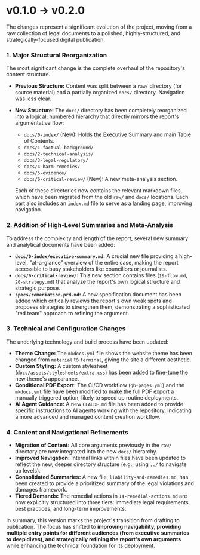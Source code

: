 # v0.1.0 -> v0.2.0

The changes represent a significant evolution of the project, moving from a raw collection of legal documents to a polished, highly-structured, and strategically-focused digital publication.

### 1. Major Structural Reorganization

The most significant change is the complete overhaul of the repository's content structure.

*   **Previous Structure:** Content was split between a `raw/` directory (for source material) and a partially organized `docs/` directory. Navigation was less clear.
*   **New Structure:** The `docs/` directory has been completely reorganized into a logical, numbered hierarchy that directly mirrors the report's argumentative flow:
    *   `docs/0-index/` (New): Holds the Executive Summary and main Table of Contents.
    *   `docs/1-factual-background/`
    *   `docs/2-technical-analysis/`
    *   `docs/3-legal-regulatory/`
    *   `docs/4-harm-remedies/`
    *   `docs/5-evidence/`
    *   `docs/6-critical-review/` (New): A new meta-analysis section.

    Each of these directories now contains the relevant markdown files, which have been migrated from the old `raw/` and `docs/` locations. Each part also includes an `index.md` file to serve as a landing page, improving navigation.

### 2. Addition of High-Level Summaries and Meta-Analysis

To address the complexity and length of the report, several new summary and analytical documents have been added:

*   **`docs/0-index/executive-summary.md`:** A crucial new file providing a high-level, "at-a-glance" overview of the entire case, making the report accessible to busy stakeholders like councillors or journalists.
*   **`docs/6-critical-review/`:** This new section contains files (`19-flow.md`, `20-strategy.md`) that analyze the report's own logical structure and strategic purpose.
*   **`specs/remediation.prd.md`:** A new specification document has been added which critically reviews the report's own weak spots and proposes strategies to strengthen them, demonstrating a sophisticated "red team" approach to refining the argument.

### 3. Technical and Configuration Changes

The underlying technology and build process have been updated:

*   **Theme Change:** The `mkdocs.yml` file shows the website theme has been changed from `material` to `terminal`, giving the site a different aesthetic.
*   **Custom Styling:** A custom stylesheet (`docs/assets/stylesheets/extra.css`) has been added to fine-tune the new theme's appearance.
*   **Conditional PDF Export:** The CI/CD workflow (`gh-pages.yml`) and the `mkdocs.yml` file have been modified to make the full PDF export a manually triggered option, likely to speed up routine deployments.
*   **AI Agent Guidance:** A new `CLAUDE.md` file has been added to provide specific instructions to AI agents working with the repository, indicating a more advanced and managed content creation workflow.

### 4. Content and Navigational Refinements

*   **Migration of Content:** All core arguments previously in the `raw/` directory are now integrated into the new `docs/` hierarchy.
*   **Improved Navigation:** Internal links within files have been updated to reflect the new, deeper directory structure (e.g., using `../` to navigate up levels).
*   **Consolidated Summaries:** A new file, `liability-and-remedies.md`, has been created to provide a prioritized summary of the legal violations and damages framework.
*   **Tiered Demands:** The remedial actions in `14-remedial-actions.md` are now explicitly structured into three tiers: immediate legal requirements, best practices, and long-term improvements.

In summary, this version marks the project's transition from drafting to publication. The focus has shifted to **improving navigability, providing multiple entry points for different audiences (from executive summaries to deep dives), and strategically refining the report's own arguments** while enhancing the technical foundation for its deployment.